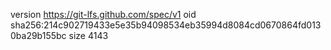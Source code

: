 version https://git-lfs.github.com/spec/v1
oid sha256:214c902719433e5e35b94098534eb35994d8084cd0670864fd0130ba29b155bc
size 4143
